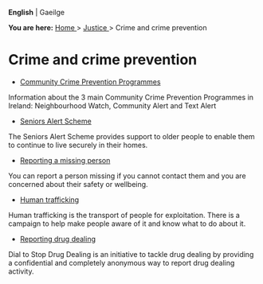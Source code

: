 **English** |  Gaeilge 

**You are here:** [ Home ](/en/) > [ Justice ](/en/justice/) > Crime and crime
prevention

#  Crime and crime prevention

  * [ Community Crime Prevention Programmes ](/en/justice/crime-and-crime-prevention/community-crime-prevention-programmes/)

Information about the 3 main Community Crime Prevention Programmes in Ireland:
Neighbourhood Watch, Community Alert and Text Alert

  * [ Seniors Alert Scheme ](/en/justice/crime-and-crime-prevention/seniors-alert/)

The Seniors Alert Scheme provides support to older people to enable them to
continue to live securely in their homes.

  * [ Reporting a missing person ](/en/justice/crime-and-crime-prevention/reporting-a-missing-person/)

You can report a person missing if you cannot contact them and you are
concerned about their safety or wellbeing.

  * [ Human trafficking ](/en/justice/crime-and-crime-prevention/human-trafficking/)

Human trafficking is the transport of people for exploitation. There is a
campaign to help make people aware of it and know what to do about it.

  * [ Reporting drug dealing ](/en/justice/crime-and-crime-prevention/reporting-drug-dealing/)

Dial to Stop Drug Dealing is an initiative to tackle drug dealing by providing
a confidential and completely anonymous way to report drug dealing activity.
